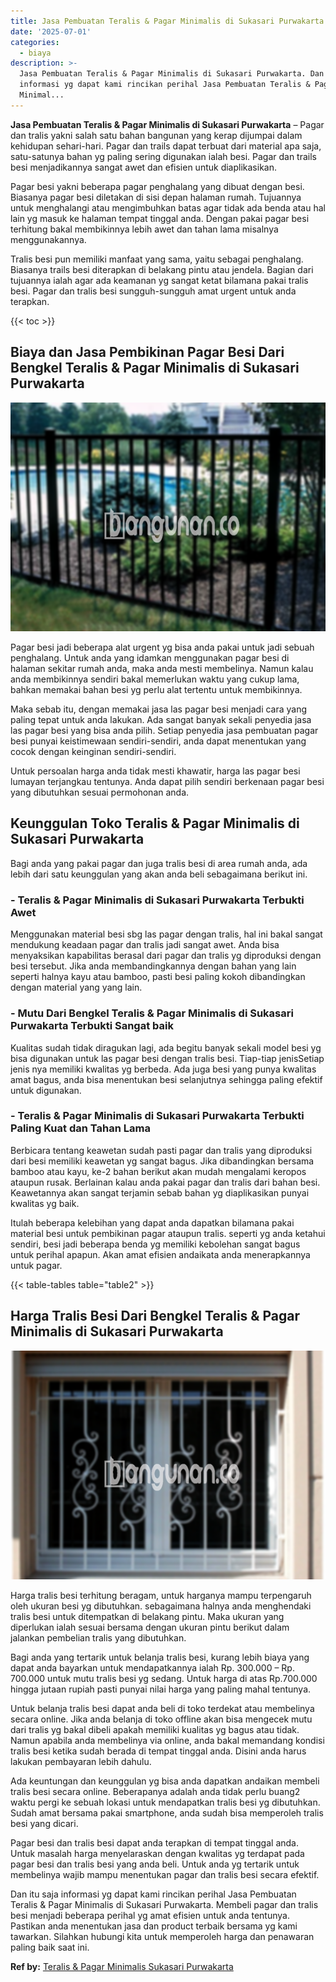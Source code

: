 ```yaml
---
title: Jasa Pembuatan Teralis & Pagar Minimalis di Sukasari Purwakarta
date: '2025-07-01'
categories:
  - biaya
description: >-
  Jasa Pembuatan Teralis & Pagar Minimalis di Sukasari Purwakarta. Dan itu saja
  informasi yg dapat kami rincikan perihal Jasa Pembuatan Teralis & Pagar
  Minimal...
---
```


**Jasa Pembuatan Teralis & Pagar Minimalis di Sukasari Purwakarta** – Pagar dan tralis yakni salah satu bahan bangunan yang kerap dijumpai dalam kehidupan sehari-hari. Pagar dan trails dapat terbuat dari material apa saja, satu-satunya bahan yg paling sering digunakan ialah besi. Pagar dan trails besi menjadikannya sangat awet dan efisien untuk diaplikasikan.

Pagar besi yakni beberapa pagar penghalang yang dibuat dengan besi. Biasanya pagar besi diletakan di sisi depan halaman rumah. Tujuannya untuk menghalangi atau mengimbuhkan batas agar tidak ada benda atau hal lain yg masuk ke halaman tempat tinggal anda. Dengan pakai pagar besi terhitung bakal membikinnya lebih awet dan tahan lama misalnya menggunakannya.

Tralis besi pun memiliki manfaat yang sama, yaitu sebagai penghalang. Biasanya trails besi diterapkan di belakang pintu atau jendela. Bagian dari tujuannya ialah agar ada keamanan yg sangat ketat bilamana pakai tralis besi. Pagar dan tralis besi sungguh-sungguh amat urgent untuk anda terapkan.

{{< toc >}}

## Biaya dan Jasa Pembikinan Pagar Besi Dari Bengkel Teralis & Pagar Minimalis di Sukasari Purwakarta

![Jasa Pembuatan Teralis & Pagar Minimalis di Sukasari Purwakarta](/images/pagar-minimalis-murah-04.png)

Pagar besi jadi beberapa alat urgent yg bisa anda pakai untuk jadi sebuah penghalang. Untuk anda yang idamkan menggunakan pagar besi di halaman sekitar rumah anda, maka anda mesti membelinya. Namun kalau anda membikinnya sendiri bakal memerlukan waktu yang cukup lama, bahkan memakai bahan besi yg perlu alat tertentu untuk membikinnya.

Maka sebab itu, dengan memakai jasa las pagar besi menjadi cara yang paling tepat untuk anda lakukan. Ada sangat banyak sekali penyedia jasa las pagar besi yang bisa anda pilih. Setiap penyedia jasa pembuatan pagar besi punyai keistimewaan sendiri-sendiri, anda dapat menentukan yang cocok dengan keinginan sendiri-sendiri.

Untuk persoalan harga anda tidak mesti khawatir, harga las pagar besi lumayan terjangkau tentunya. Anda dapat pilih sendiri berkenaan pagar besi yang dibutuhkan sesuai permohonan anda.

## Keunggulan Toko Teralis & Pagar Minimalis di Sukasari Purwakarta

Bagi anda yang pakai pagar dan juga tralis besi di area rumah anda, ada lebih dari satu keunggulan yang akan anda beli sebagaimana berikut ini.

### \- Teralis & Pagar Minimalis di Sukasari Purwakarta Terbukti Awet

Menggunakan material besi sbg las pagar dengan tralis, hal ini bakal sangat mendukung keadaan pagar dan tralis jadi sangat awet. Anda bisa menyaksikan kapabilitas berasal dari pagar dan tralis yg diproduksi dengan besi tersebut. Jika anda membandingkannya dengan bahan yang lain seperti halnya kayu atau bamboo, pasti besi paling kokoh dibandingkan dengan material yang yang lain.

### \- Mutu Dari Bengkel Teralis & Pagar Minimalis di Sukasari Purwakarta Terbukti Sangat baik

Kualitas sudah tidak diragukan lagi, ada begitu banyak sekali model besi yg bisa digunakan untuk las pagar besi dengan tralis besi. Tiap-tiap jenisSetiap jenis nya memiliki kwalitas yg berbeda. Ada juga besi yang punya kwalitas amat bagus, anda bisa menentukan besi selanjutnya sehingga paling efektif untuk digunakan.

### \- Teralis & Pagar Minimalis di Sukasari Purwakarta Terbukti Paling Kuat dan Tahan Lama

Berbicara tentang keawetan sudah pasti pagar dan tralis yang diproduksi dari besi memiliki keawetan yg sangat bagus. Jika dibandingkan bersama bamboo atau kayu, ke-2 bahan berikut akan mudah mengalami keropos ataupun rusak. Berlainan kalau anda pakai pagar dan tralis dari bahan besi. Keawetannya akan sangat terjamin sebab bahan yg diaplikasikan punyai kwalitas yg baik.

Itulah beberapa kelebihan yang dapat anda dapatkan bilamana pakai material besi untuk pembikinan pagar ataupun tralis. seperti yg anda ketahui sendiri, besi jadi beberapa benda yg memiliki kebolehan sangat bagus untuk perihal apapun. Akan amat efisien andaikata anda menerapkannya untuk pagar.

{{< table-tables table="table2" >}}

## Harga Tralis Besi Dari Bengkel Teralis & Pagar Minimalis di Sukasari Purwakarta

![Jasa Pembuatan Teralis & Pagar Minimalis di Sukasari Purwakarta](/images/teralis-minimalis-murah-15.png)

Harga tralis besi terhitung beragam, untuk harganya mampu terpengaruh oleh ukuran besi yg dibutuhkan. sebagaimana halnya anda menghendaki tralis besi untuk ditempatkan di belakang pintu. Maka ukuran yang diperlukan ialah sesuai bersama dengan ukuran pintu berikut dalam jalankan pembelian tralis yang dibutuhkan.

Bagi anda yang tertarik untuk belanja tralis besi, kurang lebih biaya yang dapat anda bayarkan untuk mendapatkannya ialah Rp. 300.000 – Rp. 700.000 untuk mutu tralis besi yg sedang. Untuk harga di atas Rp.700.000 hingga jutaan rupiah pasti punyai nilai harga yang paling mahal tentunya.

Untuk belanja tralis besi dapat anda beli di toko terdekat atau membelinya secara online. Jika anda belanja di toko offline akan bisa mengecek mutu dari tralis yg bakal dibeli apakah memiliki kualitas yg bagus atau tidak. Namun apabila anda membelinya via online, anda bakal memandang kondisi tralis besi ketika sudah berada di tempat tinggal anda. Disini anda harus lakukan pembayaran lebih dahulu.

Ada keuntungan dan keunggulan yg bisa anda dapatkan andaikan membeli tralis besi secara online. Beberapanya adalah anda tidak perlu buang2 waktu pergi ke sebuah lokasi untuk mendapatkan tralis besi yg dibutuhkan. Sudah amat bersama pakai smartphone, anda sudah bisa memperoleh tralis besi yang dicari.

Pagar besi dan tralis besi dapat anda terapkan di tempat tinggal anda. Untuk masalah harga menyelaraskan dengan kwalitas yg terdapat pada pagar besi dan tralis besi yang anda beli. Untuk anda yg tertarik untuk membelinya wajib mampu menentukan pagar dan tralis besi secara efektif.

Dan itu saja informasi yg dapat kami rincikan perihal Jasa Pembuatan Teralis & Pagar Minimalis di Sukasari Purwakarta. Membeli pagar dan tralis besi menjadi beberapa perihal yg amat efisien untuk anda tentunya. Pastikan anda menentukan jasa dan product terbaik bersama yg kami tawarkan. Silahkan hubungi kita untuk memperoleh harga dan penawaran paling baik saat ini.

**Ref by:** [Teralis & Pagar Minimalis Sukasari Purwakarta](https://id.wikipedia.org/wiki/Teralis)
